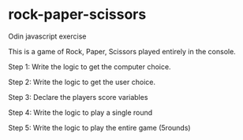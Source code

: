 # rock-paper-scissors
Odin javascript exercise

This is a game of Rock, Paper, Scissors played entirely in the console. 

Step 1: Write the logic to get the computer choice.

Step 2: Write the logic to get the user choice.

Step 3: Declare the players score variables 

Step 4: Write the logic to play a single round 

Step 5: Write the logic to play the entire game (5rounds)
